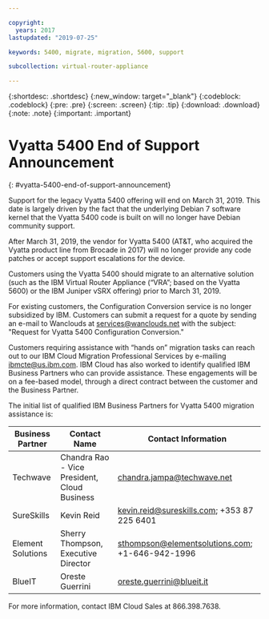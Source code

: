 ```yaml
---

copyright:
  years: 2017
lastupdated: "2019-07-25"

keywords: 5400, migrate, migration, 5600, support

subcollection: virtual-router-appliance

---
```


{:shortdesc: .shortdesc}
{:new_window: target="_blank"}
{:codeblock: .codeblock}
{:pre: .pre}
{:screen: .screen}
{:tip: .tip}
{:download: .download}
{:note: .note}
{:important: .important}

# Vyatta 5400 End of Support Announcement
{: #vyatta-5400-end-of-support-announcement}

Support for the legacy Vyatta 5400 offering will end on March 31, 2019. This date is largely driven by the fact that the underlying Debian 7 software kernel that the Vyatta 5400 code is built on will no longer have Debian community support.

After March 31, 2019, the vendor for Vyatta 5400 (AT&T, who acquired the Vyatta product line from Brocade in 2017) will no longer provide any code patches or accept support escalations for the device.

Customers using the Vyatta 5400 should migrate to an alternative solution (such as the IBM Virtual Router Appliance (“VRA”; based on the Vyatta 5600) or the IBM Juniper vSRX offering) prior to March 31, 2019.   

For existing customers, the Configuration Conversion service is no longer subsidized by IBM. Customers can submit a request for a quote by sending an e-mail to Wanclouds at services@wanclouds.net with the subject: "Request for Vyatta 5400 Configuration Conversion."

Customers requiring assistance with “hands on” migration tasks can reach out to our IBM Cloud Migration Professional Services by e-mailing ibmcte@us.ibm.com. IBM Cloud has also worked to identify qualified IBM Business Partners who can provide assistance. These engagements will be on a fee-based model, through a direct contract between the customer and the Business Partner.

The initial list of qualified IBM Business Partners for Vyatta 5400 migration assistance is:

| Business Partner | Contact Name | Contact Information |
| ------------- | ------------- | ------------- |
| Techwave | Chandra Rao - Vice President, Cloud Business | chandra.jampa@techwave.net |
| SureSkills | Kevin Reid | kevin.reid@sureskills.com; +353 87 225 6401 |
| Element Solutions | Sherry Thompson, Executive Director | sthompson@elementsolutions.com; +1-646-942-1996 |
| BlueIT | Oreste Guerrini | oreste.guerrini@blueit.it |

For more information, contact IBM Cloud Sales at 866.398.7638.
